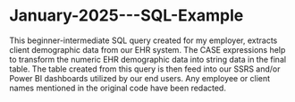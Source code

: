 # January-2025---SQL-Example
This beginner-intermediate SQL query created for my employer, extracts client demographic data from our EHR system.  The CASE expressions help to transform the numeric EHR demographic data into string data in the final table.  The table created from this query is then feed into our SSRS and/or Power BI dashboards utilized by our end users. 
Any employee or client names mentioned in the original code have been redacted. 
